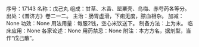 序号：17143
名称：戊己丸
组成：甘草、木香、罂粟壳、乌梅、赤芍药各等分。
出处：《普济方》卷二一二。
主治：肠胃虚滑，下痢无度，脓血相杂。
加减：None
功效：None
用法用量：每服2钱，空心米饮送下。
制备方法：上为末。
临床应用：None
各家论述：None
用药禁忌：None
附注：本方方名，据剂型，当作“戊己散”。
